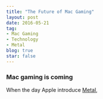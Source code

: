 ```yaml
---
title: "The Future of Mac Gaming"
layout: post
date: 2016-05-21
tag:
- Mac Gaming
- Technology
- Metal
blog: true
star: false
---
```


### Mac gaming is coming

When the day Apple introduce <a href="https://developer.apple.com/metal/" target="_blank">Metal</a>, 


